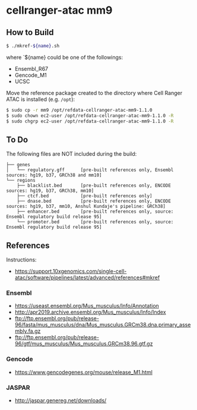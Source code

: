 # cellranger-atac mm9

## How to Build

```bash
$ ./mkref-${name}.sh
```

where `${name} could be one of the followings:

- Ensembl_R67
- Gencode_M1
- UCSC

Move the reference package created to the directory where Cell Ranger ATAC is installed (e.g. `/opt`):

```bash
$ sudo cp -r mm9 /opt/refdata-cellranger-atac-mm9-1.1.0
$ sudo chown ec2-user /opt/refdata-cellranger-atac-mm9-1.1.0 -R
$ sudo chgrp ec2-user /opt/refdata-cellranger-atac-mm9-1.1.0 -R
```

## To Do

The following files are NOT included during the build:

```
├── genes
│   └── regulatory.gff      [pre-built references only, Ensembl sources: hg19, b37, GRCh38 and mm10]
└── regions
    ├── blacklist.bed       [pre-built references only, ENCODE sources: hg19, b37, GRCh38, mm10]
    ├── ctcf.bed            [pre-built references only]
    ├── dnase.bed           [pre-built references only, ENCODE sources: hg19, b37, mm10, Anshul Kundaje's pipeline: GRCh38]
    ├── enhancer.bed        [pre-built references only, source: Ensembl regulatory build release 95]
    └── promoter.bed        [pre-built references only, source: Ensembl regulatory build release 95]
```

## References

Instructions:

- https://support.10xgenomics.com/single-cell-atac/software/pipelines/latest/advanced/references#mkref

### Ensembl

- https://useast.ensembl.org/Mus_musculus/Info/Annotation
- http://apr2019.archive.ensembl.org/Mus_musculus/Info/Index
- ftp://ftp.ensembl.org/pub/release-96/fasta/mus_musculus/dna/Mus_musculus.GRCm38.dna.primary_assembly.fa.gz
- ftp://ftp.ensembl.org/pub/release-96/gtf/mus_musculus/Mus_musculus.GRCm38.96.gtf.gz

### Gencode

- https://www.gencodegenes.org/mouse/release_M1.html

### JASPAR

- http://jaspar.genereg.net/downloads/

